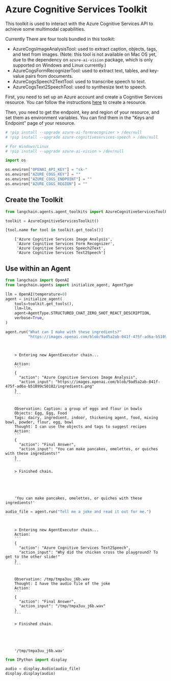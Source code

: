 # Azure Cognitive Services Toolkit

This toolkit is used to interact with the Azure Cognitive Services API to achieve some multimodal capabilities.

Currently There are four tools bundled in this toolkit:
- AzureCogsImageAnalysisTool: used to extract caption, objects, tags, and text from images. (Note: this tool is not available on Mac OS yet, due to the dependency on `azure-ai-vision` package, which is only supported on Windows and Linux currently.)
- AzureCogsFormRecognizerTool: used to extract text, tables, and key-value pairs from documents.
- AzureCogsSpeech2TextTool: used to transcribe speech to text.
- AzureCogsText2SpeechTool: used to synthesize text to speech.

<!-- WARNING: THIS FILE WAS AUTOGENERATED! DO NOT EDIT! Instead, edit the notebook w/the location & name as this file. -->

First, you need to set up an Azure account and create a Cognitive Services resource. You can follow the instructions [here](https://docs.microsoft.com/en-us/azure/cognitive-services/cognitive-services-apis-create-account?tabs=multiservice%2Cwindows) to create a resource. 

Then, you need to get the endpoint, key and region of your resource, and set them as environment variables. You can find them in the "Keys and Endpoint" page of your resource.


```python
# !pip install --upgrade azure-ai-formrecognizer > /dev/null
# !pip install --upgrade azure-cognitiveservices-speech > /dev/null

# For Windows/Linux
# !pip install --upgrade azure-ai-vision > /dev/null
```


```python
import os

os.environ["OPENAI_API_KEY"] = "sk-"
os.environ["AZURE_COGS_KEY"] = ""
os.environ["AZURE_COGS_ENDPOINT"] = ""
os.environ["AZURE_COGS_REGION"] = ""
```

## Create the Toolkit


```python
from langchain.agents.agent_toolkits import AzureCognitiveServicesToolkit

toolkit = AzureCognitiveServicesToolkit()
```


```python
[tool.name for tool in toolkit.get_tools()]
```

<CodeOutputBlock lang="python">

```
    ['Azure Cognitive Services Image Analysis',
     'Azure Cognitive Services Form Recognizer',
     'Azure Cognitive Services Speech2Text',
     'Azure Cognitive Services Text2Speech']
```

</CodeOutputBlock>

## Use within an Agent


```python
from langchain import OpenAI
from langchain.agents import initialize_agent, AgentType
```


```python
llm = OpenAI(temperature=0)
agent = initialize_agent(
    tools=toolkit.get_tools(),
    llm=llm,
    agent=AgentType.STRUCTURED_CHAT_ZERO_SHOT_REACT_DESCRIPTION,
    verbose=True,
)
```


```python
agent.run("What can I make with these ingredients?"
          "https://images.openai.com/blob/9ad5a2ab-041f-475f-ad6a-b51899c50182/ingredients.png")
```

<CodeOutputBlock lang="python">

```
    
    
    > Entering new AgentExecutor chain...
    
    Action:
    ```
    {
      "action": "Azure Cognitive Services Image Analysis",
      "action_input": "https://images.openai.com/blob/9ad5a2ab-041f-475f-ad6a-b51899c50182/ingredients.png"
    }
    ```
    
    
    Observation: Caption: a group of eggs and flour in bowls
    Objects: Egg, Egg, Food
    Tags: dairy, ingredient, indoor, thickening agent, food, mixing bowl, powder, flour, egg, bowl
    Thought: I can use the objects and tags to suggest recipes
    Action:
    ```
    {
      "action": "Final Answer",
      "action_input": "You can make pancakes, omelettes, or quiches with these ingredients!"
    }
    ```
    
    > Finished chain.





    'You can make pancakes, omelettes, or quiches with these ingredients!'
```

</CodeOutputBlock>


```python
audio_file = agent.run("Tell me a joke and read it out for me.")
```

<CodeOutputBlock lang="python">

```
    
    
    > Entering new AgentExecutor chain...
    Action:
    ```
    {
      "action": "Azure Cognitive Services Text2Speech",
      "action_input": "Why did the chicken cross the playground? To get to the other slide!"
    }
    ```
    
    
    Observation: /tmp/tmpa3uu_j6b.wav
    Thought: I have the audio file of the joke
    Action:
    ```
    {
      "action": "Final Answer",
      "action_input": "/tmp/tmpa3uu_j6b.wav"
    }
    ```
    
    > Finished chain.





    '/tmp/tmpa3uu_j6b.wav'
```

</CodeOutputBlock>


```python
from IPython import display

audio = display.Audio(audio_file)
display.display(audio)
```

